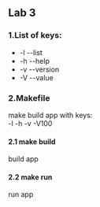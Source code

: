 ## Lab 3
### 1.List of keys:
* -l --list
* -h --help
* -v --version
* -V --value

### 2.Makefile
make build app with keys:   
-l -h -v -V100 
#### 2.1 make build
build app

#### 2.2 make run
run app
